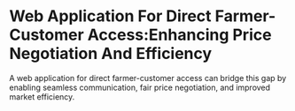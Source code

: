# Web Application For Direct Farmer-Customer Access:Enhancing Price Negotiation And Efficiency
A web application for direct farmer-customer access can bridge this gap by enabling seamless communication, fair price negotiation, and improved market efficiency.
